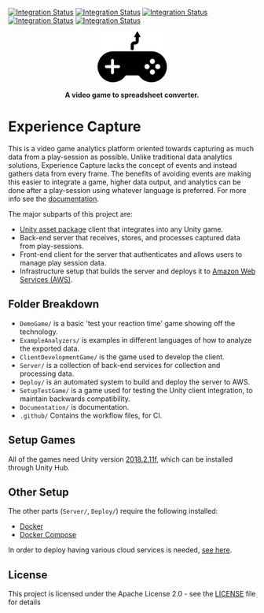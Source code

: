 [![Integration Status](https://github.com/jhburns/ExperienceCapture/workflows/Report/badge.svg)](https://github.com/jhburns/ExperienceCapture/actions?query=workflow%3A%22Report%22)
[![Integration Status](https://github.com/jhburns/ExperienceCapture/workflows/Dockerfile/badge.svg)](https://github.com/jhburns/ExperienceCapture/actions?query=workflow%3A%22Dockerfile%22)
[![Integration Status](https://github.com/jhburns/ExperienceCapture/workflows/Yaml/badge.svg)](https://github.com/jhburns/ExperienceCapture/actions?query=workflow%3A%22Yaml%22)
[![Integration Status](https://github.com/jhburns/ExperienceCapture/workflows/Spellcheck/badge.svg)](https://github.com/jhburns/ExperienceCapture/actions?query=workflow%3A%22Spellcheck%22)
[![Integration Status](https://github.com/jhburns/ExperienceCapture/workflows/Markdown/badge.svg)](https://github.com/jhburns/ExperienceCapture/actions?query=workflow%3AMarkdown)

<p align="center">
  <img src="Documentation/images/logo.png" />
</p>

<p align="center">
  <b>A video game to spreadsheet converter.</b>
</p>

# Experience Capture

This is a video game analytics platform oriented towards capturing as much data from a play-session as possible. Unlike traditional data analytics solutions, Experience Capture lacks the concept of events and instead gathers data from every frame. The benefits of avoiding events are making this easier to integrate a game, higher data output, and analytics can be done after a play-session using whatever language is preferred. For more info see the [documentation](Documentation/README.md).

The major subparts of this project are:

- [Unity asset package](https://docs.unity3d.com/Manual/AssetPackages.html) client that integrates into any Unity game.
- Back-end server that receives, stores, and processes captured data from play-sessions.
- Front-end client for the server that authenticates and allows users to manage play session data.
- Infrastructure setup that builds the server and deploys it to [Amazon Web Services (AWS)](https://aws.amazon.com/).

## Folder Breakdown

- `DemoGame/` is a basic 'test your reaction time' game showing off the technology.
- `ExampleAnalyzers/` is examples in different languages of how to analyze the exported data.
- `ClientDevelopmentGame/` is the game used to develop the client.
- `Server/` is a collection of back-end services for collection and processing data.
- `Deploy/` is an automated system to build and deploy the server to AWS.
- `SetupTestGame/` is a game used for testing the Unity client integration, to maintain backwards compatibility.
- `Documentation/` is documentation.
- `.github/` Contains the workflow files, for CI.

## Setup Games

All of the games need Unity version [2018.2.11f](https://unity3d.com/unity/whatsnew/unity-2018.2.11), which can be installed through Unity Hub.

## Other Setup

The other parts (`Server/`, `Deploy/`) require the following installed:

[comment1]: <> (/* yaspeller ignore:start */)

- [Docker](https://docs.docker.com/install/)
- [Docker Compose](https://docs.docker.com/compose/install/)

[comment2]: <> (/* yaspeller ignore:end */)

In order to deploy having various cloud services is needed, [see here](Documentation/Cloud-Deploy.md).

## License

This project is licensed under the Apache License 2.0 - see the [LICENSE](LICENSE) file for details
